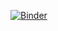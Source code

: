 [![Binder](https://mybinder.org/badge_logo.svg)](https://mybinder.org/v2/gh/cfascina/caged/master?urlpath=voila%2Frender%2Fmain.ipynb)